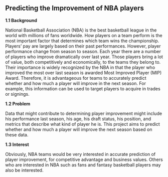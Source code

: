 ## Predicting the Improvement of NBA players

__1.1 Background__

National Basketball Association (NBA) is the best basketball league in the world with millions of fans worldwide. How players on a team perform is the most important factor that determines which team wins the championship. Players’ pay are largely based on their past performances. However, player performance change from season to season. Each year there are a number of players who improve dramatically over last year. Those players bring a lot of value, both competitively and economically, to the teams they belong to. Their importance is widely recognized by the NBA in that the player who improved the most over last season is awarded Most Improved Player (MIP) Award. Therefore, it is advantageous for teams to accurately predict whether and how much a player will improve in the next season. For example, this information can be used to target players to acquire in trades or signings.

__1.2 Problem__

Data that might contribute to determining player improvement might include his performance last season, his age, his draft status, his position, and metrics that describe what kind of player he is. This project aims to predict whether and how much a player will improve the next season based on these data.

__1.3 Interest__

Obviously, NBA teams would be very interested in accurate prediction of player improvement, for competitive advantage and business values. Others who are interested in NBA such as fans and fantasy basketball players may also be interested.
